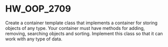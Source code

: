 # HW_OOP_2709
Create a container template class that implements a container for storing objects of any type. Your container
must have methods for adding, removing, searching
objects and sorting. Implement this class so that it can
work with any type of data.
